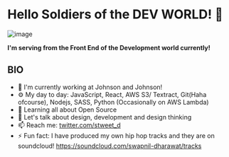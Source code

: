 # Hello Soldiers of the **DEV WORLD**! 👋
![image](https://user-images.githubusercontent.com/29270745/174399568-343d3e6c-2a3d-46ac-a1b8-06e4e0ba7777.png)


**I'm serving from the Front End of the Development world currently!**

## BIO

- 🏢 I'm currently working at Johnson and Johnson! 
- ⚙️ My day to day: JavaScript, React, AWS S3/ Textract, Git(Haha ofcourse), Nodejs, SASS, Python (Occasionally on AWS Lambda)
- 🌱 Learning all about Open Source
- 💬 Let's talk about design, development and design thinking
- 📫 Reach me: [twitter.com/stweet_d](https://twitter.com/stweet_d)
- ⚡️ Fun fact: I have produced my own hip hop tracks and they are on soundcloud! https://soundcloud.com/swapnil-dharawat/tracks
